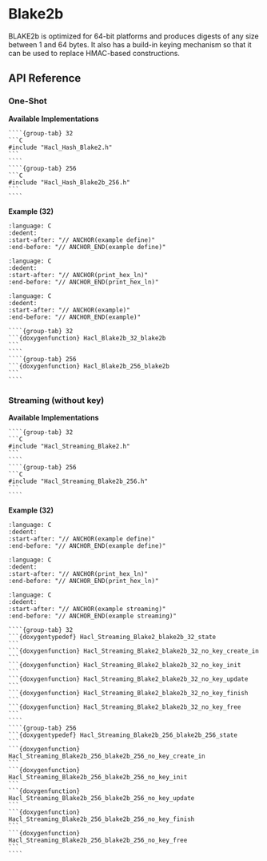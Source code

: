 # Blake2b

BLAKE2b is optimized for 64-bit platforms and produces digests of any size between 1 and 64 bytes.
It also has a build-in keying mechanism so that it can be used to replace HMAC-based constructions.

## API Reference

### One-Shot

**Available Implementations**

`````{tabs}
````{group-tab} 32
```C
#include "Hacl_Hash_Blake2.h"
```
````
````{group-tab} 256
```C
#include "Hacl_Hash_Blake2b_256.h"
```
````
`````

**Example (32)**

```{literalinclude} ../../../../../tests/blake2b.cc
:language: C
:dedent:
:start-after: "// ANCHOR(example define)"
:end-before: "// ANCHOR_END(example define)"
```

```{literalinclude} ../../../../../tests/util.h
:language: C
:dedent:
:start-after: "// ANCHOR(print_hex_ln)"
:end-before: "// ANCHOR_END(print_hex_ln)"
```

```{literalinclude} ../../../../../tests/blake2b.cc
:language: C
:dedent:
:start-after: "// ANCHOR(example)"
:end-before: "// ANCHOR_END(example)"
```

`````{tabs}
````{group-tab} 32
```{doxygenfunction} Hacl_Blake2b_32_blake2b
```
````
````{group-tab} 256
```{doxygenfunction} Hacl_Blake2b_256_blake2b
```
````
`````

### Streaming (without key)

**Available Implementations**

`````{tabs}
````{group-tab} 32
```C
#include "Hacl_Streaming_Blake2.h"
```
````
````{group-tab} 256
```C
#include "Hacl_Streaming_Blake2b_256.h"
```
````
`````

**Example (32)**

```{literalinclude} ../../../../../tests/blake2b.cc
:language: C
:dedent:
:start-after: "// ANCHOR(example define)"
:end-before: "// ANCHOR_END(example define)"
```

```{literalinclude} ../../../../../tests/util.h
:language: C
:dedent:
:start-after: "// ANCHOR(print_hex_ln)"
:end-before: "// ANCHOR_END(print_hex_ln)"
```

```{literalinclude} ../../../../../tests/blake2b.cc
:language: C
:dedent:
:start-after: "// ANCHOR(example streaming)"
:end-before: "// ANCHOR_END(example streaming)"
```

`````{tabs}
````{group-tab} 32
```{doxygentypedef} Hacl_Streaming_Blake2_blake2b_32_state
```
```{doxygenfunction} Hacl_Streaming_Blake2_blake2b_32_no_key_create_in
```
```{doxygenfunction} Hacl_Streaming_Blake2_blake2b_32_no_key_init
```
```{doxygenfunction} Hacl_Streaming_Blake2_blake2b_32_no_key_update
```
```{doxygenfunction} Hacl_Streaming_Blake2_blake2b_32_no_key_finish
```
```{doxygenfunction} Hacl_Streaming_Blake2_blake2b_32_no_key_free
```
````
````{group-tab} 256
```{doxygentypedef} Hacl_Streaming_Blake2b_256_blake2b_256_state
```
```{doxygenfunction} Hacl_Streaming_Blake2b_256_blake2b_256_no_key_create_in
```
```{doxygenfunction} Hacl_Streaming_Blake2b_256_blake2b_256_no_key_init
```
```{doxygenfunction} Hacl_Streaming_Blake2b_256_blake2b_256_no_key_update
```
```{doxygenfunction} Hacl_Streaming_Blake2b_256_blake2b_256_no_key_finish
```
```{doxygenfunction} Hacl_Streaming_Blake2b_256_blake2b_256_no_key_free
```
````
`````
